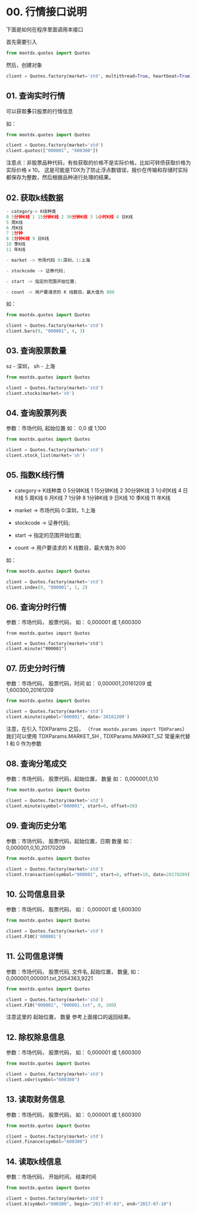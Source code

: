 
# 00. 行情接口说明

下面是如何在程序里面调用本接口

首先需要引入

```python
from mootdx.quotes import Quotes

```

然后，创建对象

```python
client = Quotes.factory(market='std', multithread=True, heartbeat=True) 
```

## 01. 查询实时行情

可以获取**多**只股票的行情信息

如：

```python
from mootdx.quotes import Quotes

client = Quotes.factory(market='std') 
client.quotes(["000001", "600300"])
```

注意点：非股票品种代码，有些获取的价格不是实际价格，比如可转债获取价格为实际价格 x 10。
这是可能是TDX为了防止浮点数错误，报价在传输和存储时实际都保存为整数，然后根据品种进行处理的结果。

## 02. 获取k线数据

```python
- category-> K线种类
0 5分钟K线 1 15分钟K线 2 30分钟K线 3 1小时K线 4 日K线
5 周K线
6 月K线
7 1分钟
8 1分钟K线 9 日K线
10 季K线
11 年K线

- market -> 市场代码 0:深圳，1:上海

- stockcode -> 证券代码;

- start -> 指定的范围开始位置;

- count -> 用户要请求的 K 线数目，最大值为 800

```

如：

```python
from mootdx.quotes import Quotes

client = Quotes.factory(market='std') 
client.bars(9, "000001", 4, 3)
```

## 03. 查询股票数量

sz - 深圳， sh - 上海

```python
from mootdx.quotes import Quotes

client = Quotes.factory(market='std') 
client.stocks(market='sh')
```

## 04. 查询股票列表

参数：市场代码, 起始位置 如： 0,0 或 1,100

```python
from mootdx.quotes import Quotes

client = Quotes.factory(market='std') 
client.stock_list(market='sh')
```

## 05. 指数K线行情

- category-> K线种类
0 5分钟K线 1 15分钟K线 2 30分钟K线 3 1小时K线 4 日K线
5 周K线
6 月K线
7 1分钟
8 1分钟K线 9 日K线
10 季K线
11 年K线
- market -> 市场代码 0:深圳，1:上海

- stockcode -> 证券代码;

- start -> 指定的范围开始位置;

- count -> 用户要请求的 K 线数目，最大值为 800


如：

```python
from mootdx.quotes import Quotes

client = Quotes.factory(market='std') 
client.index(9, "000001", 1, 2)
```

## 06. 查询分时行情

参数：市场代码， 股票代码， 如： 0,000001 或 1,600300

```
from mootdx.quotes import Quotes

client = Quotes.factory(market='std') 
client.minute("000001")
```

## 07. 历史分时行情

参数：市场代码， 股票代码，时间 如： 0,000001,20161209 或 1,600300,20161209

```python
from mootdx.quotes import Quotes

client = Quotes.factory(market='std') 
client.minute(symbol="000001", date='20161209')
```

注意，在引入 TDXParams 之后， （`from mootdx.params import TDXParams`） 我们可以使用 TDXParams.MARKET_SH , TDXParams.MARKET_SZ 常量来代替 1 和 0 作为参数

## 08. 查询分笔成交

参数：市场代码， 股票代码，起始位置， 数量 如： 0,000001,0,10

```python
from mootdx.quotes import Quotes

client = Quotes.factory(market='std') 
client.minute(symbol="000001", start=0, offset=30)
```

## 09. 查询历史分笔

参数：市场代码， 股票代码，起始位置，日期 数量 如： 0,000001,0,10,20170209

```python
from mootdx.quotes import Quotes

client = Quotes.factory(market='std')
client.transaction(symbol="000001", start=0, offset=10, date=20170209)
```

## 10. 公司信息目录

参数：市场代码， 股票代码， 如： 0,000001 或 1,600300

```python
from mootdx.quotes import Quotes

client = Quotes.factory(market='std')
client.F10C('000001')
```

## 11. 公司信息详情

参数：市场代码， 股票代码, 文件名, 起始位置， 数量, 如：0,000001,000001.txt,2054363,9221

```python
from mootdx.quotes import Quotes

client = Quotes.factory(market='std')
client.F10("000001", "000001.txt", 0, 100)
```

注意这里的 起始位置， 数量 参考上面接口的返回结果。

## 12. 除权除息信息

参数：市场代码， 股票代码， 如： 0,000001 或 1,600300

```python
from mootdx.quotes import Quotes

client = Quotes.factory(market='std')
client.xdxr(symbol="600300")
```

## 13. 读取财务信息

参数：市场代码， 股票代码， 如： 0,000001 或 1,600300

```python
from mootdx.quotes import Quotes

client = Quotes.factory(market='std')
client.finance(symbol="600300")
```

## 14. 读取k线信息

参数：市场代码， 开始时间， 结束时间

```python
from mootdx.quotes import Quotes

client = Quotes.factory(market='std')
client.k(symbol="600300", begin="2017-07-03", end="2017-07-10")
```
